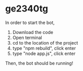 # ge2340tg

In order to start the bot, 
1. Download the code
2. Open terminal
3. cd to the location of the project
4. type "npm rebuild", click enter
5. type "node app.js", click enter

Then, the bot should be running!

